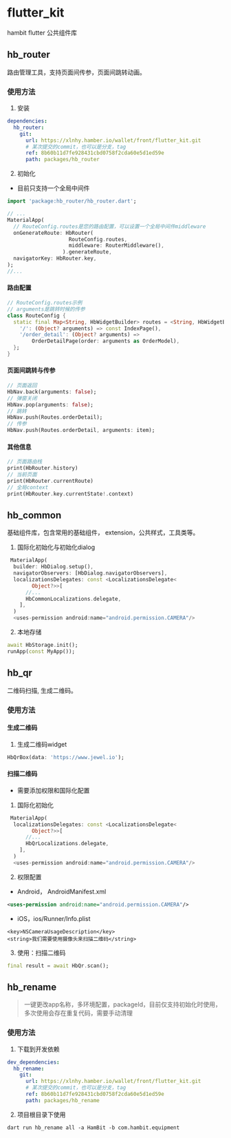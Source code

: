 # flutter_kit

hambit flutter 公共组件库

## hb_router
路由管理工具，支持页面间传参，页面间跳转动画。
### 使用方法
1. 安装
```yaml
dependencies:
  hb_router:
    git:
      url: https://xlnhy.hamber.io/wallet/front/flutter_kit.git
      # 某次提交的commit，也可以是分支，tag
      ref: 8b60b11d7fe928431cbd0758f2cda60e5d1ed59e  
      path: packages/hb_router
```
2. 初始化
- 目前只支持一个全局中间件
```dart
import 'package:hb_router/hb_router.dart';

// ...
MaterialApp(
  // RouteConfig.routes是您的路由配置，可以设置一个全局中间件middleware
  onGenerateRoute: HbRouter(
                    RouteConfig.routes,
                    middleware: RouterMiddleware(),
                  ).generateRoute,
  navigatorKey: HbRouter.key,
);
//...
```
#### 路由配置
```dart
// RouteConfig.routes示例
// arguments是跳转时候的传参
class RouteConfig {
  static final Map<String, HbWidgetBuilder> routes = <String, HbWidgetBuilder>{
    '/': (Object? arguments) => const IndexPage(),
    '/order_detail': (Object? arguments) =>
        OrderDetailPage(order: arguments as OrderModel),
  };
}
```
#### 页面间跳转与传参
```dart
// 页面返回
HbNav.back(arguments: false);
// 弹窗关闭
HbNav.pop(arguments: false);
// 跳转
HbNav.push(Routes.orderDetail);
// 传参
HbNav.push(Routes.orderDetail, arguments: item);
```
#### 其他信息

```dart
// 页面路由栈
print(HbRouter.history)
// 当前页面
print(HbRouter.currentRoute)
// 全局context
print(HbRouter.key.currentState!.context)

```

## hb_common
基础组件库，包含常用的基础组件， extension，公共样式，工具类等。
1. 国际化初始化与初始化dialog
```dart
 MaterialApp(
  builder: HbDialog.setup(),
  navigatorObservers: [HbDialog.navigatorObservers],
  localizationsDelegates: const <LocalizationsDelegate<
        Object?>>[
      //...
      HbCommonLocalizations.delegate,
    ],
  )
  <uses-permission android:name="android.permission.CAMERA"/>
```
2. 本地存储

```dart
await HbStorage.init();
runApp(const MyApp());
```

## hb_qr
二维码扫描, 生成二维码。
### 使用方法
#### 生成二维码
1. 生成二维码widget
```dart
HbQrBox(data: 'https://www.jewel.io');
```
#### 扫描二维码
- 需要添加权限和国际化配置
1. 国际化初始化
```dart
 MaterialApp(
  localizationsDelegates: const <LocalizationsDelegate<
        Object?>>[
      //...
      HbQrLocalizations.delegate,
    ],
  )
  <uses-permission android:name="android.permission.CAMERA"/>
```
2. 权限配置
- Android， AndroidManifest.xml
```xml
<uses-permission android:name="android.permission.CAMERA"/>
```
- iOS，ios/Runner/Info.plist
```plist
<key>NSCameraUsageDescription</key>
<string>我们需要使用摄像头来扫描二维码</string>
```
3. 使用：扫描二维码
```dart
final result = await HbQr.scan();
```
## hb_rename
> 一键更改app名称，多环境配置，packageId，目前仅支持初始化时使用，多次使用会存在重复代码，需要手动清理
### 使用方法
1. 下载到开发依赖
```yaml
dev_dependencies:
  hb_rename:
    git:
      url: https://xlnhy.hamber.io/wallet/front/flutter_kit.git
      # 某次提交的commit，也可以是分支，tag
      ref: 8b60b11d7fe928431cbd0758f2cda60e5d1ed59e  
      path: packages/hb_rename
```
2. 项目根目录下使用
```shell
dart run hb_rename all -a HamBit -b com.hambit.equipment         
```